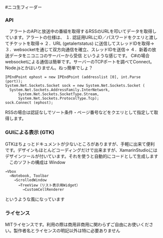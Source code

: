 #ニコ生フィーダー

<h3>API</h3>

　アラートのAPIと放送中の番組を取得するRSSのURLを叩いてデータを取得しています。アラートの仕様は、
  １. 認証用URLにID／パスワードをクエリと渡してチケットを取得→
  ２．URL (getalertstatus) に送信してスレッドIDを取得→
  ３．websocketを通じて双方向通信を確立、スレッドIDを送信→
  ４．新着の放送データをニコニコのサーバーから受信
というような感じです。
  C#の場合websocketによる通信は簡単です。サーバーのTCPポートを調べてConnect。Node.jsとかはいりません。ねっ簡単でしょ？
    
    IPEndPoint ephost = new IPEndPoint (addresslist [0], int.Parse (port));
    System.Net.Sockets.Socket sock = new System.Net.Sockets.Socket (
      System.Net.Sockets.AddressFamily.InterNetwork,
		  System.Net.Sockets.SocketType.Stream,
		  System.Net.Sockets.ProtocolType.Tcp);
    sock.Connect (ephost);

  RSSの場合は認証なしでソート条件・ページ番号などをクエリとして指定して取得します。
<h3>GUIによる表示 (GTK) </h3>

  GTKはちょっとドキュメントが少ないところがありますが、手軽に出来て便利です。デザインもほとんどコーディングだけで出来ますが、XamarinStudioにはデザインツールが付いています。それを使うと自動的にコードとして生成します
　このソフトの構成は
  Window
  
    →Vbox
      →Notebook, Toolbar
        →ScrolledWindow
          →TreeView（リスト表示用Widget）
            →CustomCellRenderer
というような風になっています
  
<h3>ライセンス</h3>
  MITライセンスです。利用の際は商用非商用に関わらずご自由にお使いください。製作者名とライセンスの明記以外は特に必要ありません

